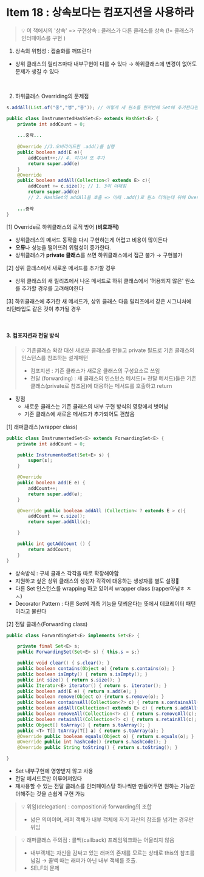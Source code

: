 # Item 18 : 상속보다는 컴포지션을 사용하라

> 💡 이 책에서의 '상속' => 구현상속
> : 클래스가 다른 클래스를 상속
> (!= 클래스가 인터페이스를 구현 )

1. 상속의 위험성 : 캡슐화를 깨뜨린다

- 상위 클래스의 릴리즈마다 내부구현이 다를 수 있다
  → 하위클래스에 변경이 없어도 문제가 생길 수 있다

<br/>

2. 하위클래스 Overriding의 문제점

```java
s.addAll(List.of("웅","앵","웅")); // 이렇게 세 원소를 한꺼번에 Set에 추가한다면

public class InstrumentedHashSet<E> extends HashSet<E> {
    private int addCount = 0;
    
    ...중략...
    
    @Override //3.오버라이드한 .add()를 실행
    public boolean add(E e){
        addCount++;// 4. 여기서 또 추가
        return super.add(e)
    }
    @Override
    public boolean addAll(Collection<? extends E> c){
        addCount += c.size(); // 1. 3이 더해짐
        return super.add(e)
        // 2. HashSet의 addAll을 호출 => 이때 .add()로 원소 더하는데 위에 Override 되어있음
    
    ...중략
}
```

[1] Override로 하위클래스의 로직 방어 **(비효과적)**


- 상위클래스의 메서드 동작을 다시 구현하는게 어렵고 비용이 많이든다
- **오류**나 성능을 떨어뜨려 위험성이 증가한다.
- 상위클래스가 **private 클래스**를 쓰면 하위클래스에서 접근 불가 → 구현불가

[2] 상위 클래스에서 새로운 메서드를 추가할 경우
* 상위 클래스의 새 릴리즈에서 나온 메서드로 하위 클래스에서 '허용되지 않은' 원소를 추가할 경우를 고려해야한다 

[3] 하위클래스에 추가한 새 메서드가, 상위 클래스 다음 릴리즈에서 같은 시그니처에 리턴타입도 같은 것이 추가될 경우

<br/>

#### 3. 컴포지션과 전달 방식

> 💡 기존클래스 확장 대신 새로운 클래스를 만들고 private 필드로 기존 클래스의 인스턴스를 참조하는 설계패턴
> * 컴포지션 : 기존 클래스가 새로운 클래스의 구성요소로 쓰임
> * 전달 (forwarding) : 새 클래스의 인스턴스 메서드(= 전달 메서드)들은 기존 클래스(private로 참조됨)에 대응하는 메서드를 호출하고 return

* 장점
    - 새로운 클래스는 기존 클래스의 내부 구현 방식의 영향에서 벗어남
    - 기존 클래스에 새로운 메서드가 추가되어도 괜찮음

[1] 래퍼클래스(wrapper class)
```java
public class InstrumentedSet<E> extends ForwardingSet<E> {
    private int addCount = 0;

    public InstrumentedSet(Set<E> s) {
        super(s);
    }

    @Override
    public boolean add(E e) {
        addCount++;
        return super.add(e);
    }

    @Override public boolean addAll (Collection< ? extends E > c){
        addCount += c.size();
        return super.addAll(c);

    }

    public int getAddCount () {
        return addCount;
    }
}
```
- 상속방식 : 구체 클래스 각각을 따로 확장해야함
- 지원하고 싶은 상위 클래스의 생성자 각각에 대응하는 생성자를 별도 설정
- 다른 Set 인스턴스를 wrapping 하고 있어서 wrapper class (rapper아님ㅎ ㅈㅅ)
- Decorator Pattern : 다른 Set에 계측 기능을 덧씌운다는 뜻에서 데코레이터 패턴이라고 불린다

[2] 전달 클래스(Forwarding class)
```java
public class ForwardingSet<E> implements Set<E> {

    private final Set<E> s;
    public ForwardingSet(Set<E> s) { this.s = s;}

    public void clear() { s.clear(); }
    public boolean contains(Object o) {return s.contains(o); }
    public boolean isEmpty() { return s.isEmpty(); }
    public int size() { return s.size(); }
    public Iterator<E> iterator() { return s. iterator(); }
    public boolean add(E e) { return s.add(e); }
    public boolean remove(Object o) {return s.remove(o); }
    public boolean containsAll(Collection<?> c) { return s.containsAll(c); }
    public boolean addAll(Collection<? extends E> c) { return s.addAll(c); }
    public boolean removeAll(Collection<?> c) { return s.removeAll(c); }
    public boolean retainAll(Collection<?> c) { return s.retainAll(c); }
    public Object[] toArray() { return s.toArray(); }
    public <T> T[] toArray(T[] a) { return s.toArray(a); }
    @Override public boolean equals(Object o) { return s.equals(o); }
    @Override public int hashCode() {return s.hashCode(); }
    @Override public String toString() { return s.toString(); }

}
```
- Set 내부구현에 영향받지 않고 사용
- 전달 메서드로만 이루어져있다
- 재사용할 수 있는 전달 클래스를 인터페이스당 하나씩만 만들어두면 원하는 기능만 더해주는 것을 손쉽게 구현 가능
  
> 💡 위임(delegation)
> : composition과 forwarding의 조합
> - 넓은 의미이며, 래퍼 객체가 내부 객체에 자기 자신의 참조를 넘기는 경우만 위임

> 💡 래퍼클래스 주의점 : 콜백(callback) 프레임워크와는 어울리지 않음
> - 내부객체는 자신을 감싸고 있는 래퍼의 존재를 모르는 상태로 this의 참조를 넘김
> → 콜백 때는 래퍼가 아닌 내부 객체를 호출.
> - SELF의 문제
 
